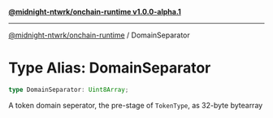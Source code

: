 [**@midnight-ntwrk/onchain-runtime v1.0.0-alpha.1**](../README.md)

***

[@midnight-ntwrk/onchain-runtime](../globals.md) / DomainSeparator

# Type Alias: DomainSeparator

```ts
type DomainSeparator: Uint8Array;
```

A token domain seperator, the pre-stage of `TokenType`, as 32-byte bytearray
